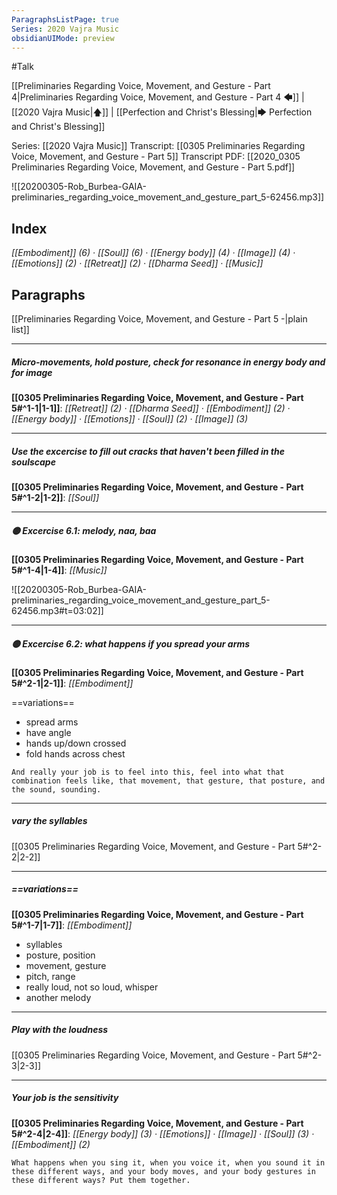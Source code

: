 ```yaml
---
ParagraphsListPage: true
Series: 2020 Vajra Music
obsidianUIMode: preview
---
```

#Talk

[[Preliminaries Regarding Voice, Movement, and Gesture - Part 4|Preliminaries Regarding Voice, Movement, and Gesture - Part 4 🡄]] | [[2020 Vajra Music|🡅]] | [[Perfection and Christ's Blessing|🡆 Perfection and Christ's Blessing]]

Series: [[2020 Vajra Music]]
Transcript: [[0305 Preliminaries Regarding Voice, Movement, and Gesture - Part 5]]
Transcript PDF: [[2020_0305 Preliminaries Regarding Voice, Movement, and Gesture - Part 5.pdf]]

![[20200305-Rob_Burbea-GAIA-preliminaries_regarding_voice_movement_and_gesture_part_5-62456.mp3]]

## Index
<span class="counts">_[[Embodiment]] (6) · [[Soul]] (6) · [[Energy body]] (4) · [[Image]] (4) · [[Emotions]] (2) · [[Retreat]] (2) · [[Dharma Seed]] · [[Music]]_</span>
<br/>

## Paragraphs
[[Preliminaries Regarding Voice, Movement, and Gesture - Part 5 -|plain list]]

---
##### Micro-movements, hold posture, check for resonance in energy body and for image
<span class="counts">**[[0305 Preliminaries Regarding Voice, Movement, and Gesture - Part 5#^1-1|1-1]]**: _[[Retreat]] (2) · [[Dharma Seed]] · [[Embodiment]] (2) · [[Energy body]] · [[Emotions]] · [[Soul]] (2) · [[Image]] (3)_</span>

---
##### Use the excercise to fill out cracks that haven't been filled in the soulscape
<span class="counts">**[[0305 Preliminaries Regarding Voice, Movement, and Gesture - Part 5#^1-2|1-2]]**: _[[Soul]]_</span>

---
##### 🟡 Excercise 6.1: melody, naa, baa
<span class="counts">**[[0305 Preliminaries Regarding Voice, Movement, and Gesture - Part 5#^1-4|1-4]]**: _[[Music]]_</span>

![[20200305-Rob_Burbea-GAIA-preliminaries_regarding_voice_movement_and_gesture_part_5-62456.mp3#t=03:02]]

---
##### 🟡 Excercise 6.2: what happens if you spread your arms
<span class="counts">**[[0305 Preliminaries Regarding Voice, Movement, and Gesture - Part 5#^2-1|2-1]]**: _[[Embodiment]]_</span>

==variations==
- spread arms
- have angle
- hands up/down crossed
- fold hands across chest

```ad-quote
And really your job is to feel into this, feel into what that combination feels like, that movement, that gesture, that posture, and the sound, sounding.
```

---
##### vary the syllables
<span class="counts">[[0305 Preliminaries Regarding Voice, Movement, and Gesture - Part 5#^2-2|2-2]]</span>

---
##### ==variations==
<span class="counts">**[[0305 Preliminaries Regarding Voice, Movement, and Gesture - Part 5#^1-7|1-7]]**: _[[Embodiment]]_</span>

- syllables
- posture, position
- movement, gesture
- pitch, range
- really loud, not so loud, whisper
- another melody

---
##### Play with the loudness
<span class="counts">[[0305 Preliminaries Regarding Voice, Movement, and Gesture - Part 5#^2-3|2-3]]</span>

---
##### Your job is the sensitivity
<span class="counts">**[[0305 Preliminaries Regarding Voice, Movement, and Gesture - Part 5#^2-4|2-4]]**: _[[Energy body]] (3) · [[Emotions]] · [[Image]] · [[Soul]] (3) · [[Embodiment]] (2)_</span>

```ad-quote
What happens when you sing it, when you voice it, when you sound it in these different ways, and your body moves, and your body gestures in these different ways? Put them together.
```
